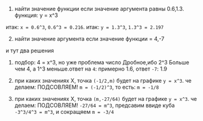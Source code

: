 1. найти значение функции если значение аргумента равны 0.6,1.3. функция: y = x^3

итак: `x = 0.6^3`, `0.6^3 = 0.216`.
итак: `y = 1.3^3`, `1.3^3 = 2.197`

2. найти значение аргумента если значение функции = 4,-7

и тут два решения

1. подбор: 4 = x^3, но уже проблема число Дробное,ибо 2^3 Больше чем 4, а 1^3 меньше.ответ на `4`: примерно 1.6, ответ `-7`: 1.9

2. при каких значениях X, точка `(-1/2,m)` будет на графике `y = x^3`. че делаем: ПОДСОВЛЯЕМ! `m = (-1/2)^3`, то есть: `m = -1/8`

3. при каких значениях X, точка `(m,-27/64)` будет на графике `y = x^3`. че делаем: ПОДСОВЛЯЕМ! `-27/64 = m^3`, предсавим ввиде куба `-3^3/4^3 = m^3`, и сокращяем `m = -3/4`
